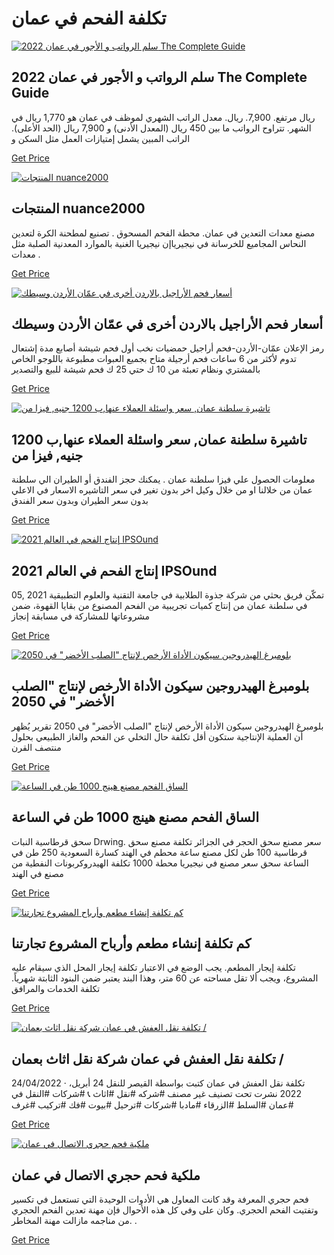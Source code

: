 # تكلفة الفحم في عمان
<a href="https://mnn.zoosnet.net/LR/Chatpre.aspx?id=MNN94995150&p=https://vbl.co.za/" target="_blank">![سلم الرواتب و الأجور في عمان 2022 The Complete Guide](https://raw.githubusercontent.com/gcmcrusher/imgs/main/685.jpg)</a>
## سلم الرواتب و الأجور في عمان 2022 The Complete Guide
ريال مرتفع. 7,900. ريال. معدل الراتب الشهري لموظف في عمان هو 1,770 ريال في الشهر. تتراوح الرواتب ما بين 450 ريال (المعدل الأدنى) و 7,900 ريال (الحد الأعلى). الراتب المبين يشمل إمتيازات العمل مثل السكن و 
<a href="https://mnn.zoosnet.net/LR/Chatpre.aspx?id=MNN94995150&p=https://vbl.co.za/" target="_blank">Get Price</a>
<a href="https://mnn.zoosnet.net/LR/Chatpre.aspx?id=MNN94995150&p=https://vbl.co.za/" target="_blank">![المنتجات nuance2000](https://raw.githubusercontent.com/gcmcrusher/imgs/main/763.jpg)</a>
## المنتجات nuance2000
مصنع معدات التعدين في عمان. محطة الفحم المسحوق . تصنيع لمطحنة الكرة لتعدين النحاس المجاميع للخرسانة في نيجيرياإن نيجيريا الغنية بالموارد المعدنية الصلبة مثل معدات .
<a href="https://mnn.zoosnet.net/LR/Chatpre.aspx?id=MNN94995150&p=https://vbl.co.za/" target="_blank">Get Price</a>
<a href="https://mnn.zoosnet.net/LR/Chatpre.aspx?id=MNN94995150&p=https://vbl.co.za/" target="_blank">![أسعار فحم الأراجيل بالاردن أخرى في عمّان الأردن وسيطك](https://raw.githubusercontent.com/gcmcrusher/imgs/main/357.jpg)</a>
## أسعار فحم الأراجيل بالاردن أخرى في عمّان الأردن وسيطك
رمز الإعلان عمّان-الأردن-فحم أراجيل حمضيات نخب أول فحم شيشة أصابع مدة إشتعال تدوم لأكثر من 6 ساعات فحم أرجيلة متاح بجميع العبوات مطبوعة باللوجو الخاص بالمشتري ونظام تعبئة من 10 ك حتي 25 ك فحم شيشة للبيع والتصدير 
<a href="https://mnn.zoosnet.net/LR/Chatpre.aspx?id=MNN94995150&p=https://vbl.co.za/" target="_blank">Get Price</a>
<a href="https://mnn.zoosnet.net/LR/Chatpre.aspx?id=MNN94995150&p=https://vbl.co.za/" target="_blank">![تاشيرة سلطنة عمان, سعر واسئلة العملاء عنها,ب 1200 جنيه, فيزا من ](https://raw.githubusercontent.com/gcmcrusher/imgs/main/601.jpg)</a>
## تاشيرة سلطنة عمان, سعر واسئلة العملاء عنها,ب 1200 جنيه, فيزا من 
معلومات الحصول علي فيزا سلطنة عمان . يمكنك حجز الفندق أو الطيران الي سلطنة عمان من خلالنا او من خلال وكيل اخر بدون تغير في سعر التاشيره الاسعار في الاعلي بدون سعر الطيران وبدون سعر الفندق
<a href="https://mnn.zoosnet.net/LR/Chatpre.aspx?id=MNN94995150&p=https://vbl.co.za/" target="_blank">Get Price</a>
<a href="https://mnn.zoosnet.net/LR/Chatpre.aspx?id=MNN94995150&p=https://vbl.co.za/" target="_blank">![إنتاج الفحم في العالم 2021 IPSOund](https://raw.githubusercontent.com/gcmcrusher/imgs/main/856.jpg)</a>
## إنتاج الفحم في العالم 2021 IPSOund
05, 2021 تمكّن فريق بحثي من شركة جذوة الطلابية في جامعة التقنية والعلوم التطبيقية في سلطنة عمان من إنتاج كميات تجريبية من الفحم المصنوع من بقايا القهوة، ضمن مشروعاتها للمشاركة في مسابقة إنجاز 
<a href="https://mnn.zoosnet.net/LR/Chatpre.aspx?id=MNN94995150&p=https://vbl.co.za/" target="_blank">Get Price</a>
<a href="https://mnn.zoosnet.net/LR/Chatpre.aspx?id=MNN94995150&p=https://vbl.co.za/" target="_blank">![بلومبرغ الهيدروجين سيكون الأداة الأرخص لإنتاج "الصلب الأخضر" في 2050](https://raw.githubusercontent.com/gcmcrusher/imgs/main/163.jpg)</a>
## بلومبرغ الهيدروجين سيكون الأداة الأرخص لإنتاج "الصلب الأخضر" في 2050
بلومبرغ الهيدروجين سيكون الأداة الأرخص لإنتاج "الصلب الأخضر" في 2050 تقرير يُظهر أن العملية الإنتاجية ستكون أقل تكلفة حال التخلي عن الفحم والغاز الطبيعي بحلول منتصف القرن
<a href="https://mnn.zoosnet.net/LR/Chatpre.aspx?id=MNN94995150&p=https://vbl.co.za/" target="_blank">Get Price</a>
<a href="https://mnn.zoosnet.net/LR/Chatpre.aspx?id=MNN94995150&p=https://vbl.co.za/" target="_blank">![الساق الفحم مصنع هينج 1000 طن في الساعة](https://raw.githubusercontent.com/gcmcrusher/imgs/main/257.jpg)</a>
## الساق الفحم مصنع هينج 1000 طن في الساعة
سحق قرطاسية النبات Drwing. سعر مصنع سحق الحجر في الجزائر تكلفة مصنع سحق قرطاسية 100 طن لكل مصنع ساعة محطم في الهند كسارة السعودية 250 طن في الساعة سحق سعر مصنع في نيجيريا محطة 1000 تكلفة الهيدروكربونات النفطية من مصنع في الهند 
<a href="https://mnn.zoosnet.net/LR/Chatpre.aspx?id=MNN94995150&p=https://vbl.co.za/" target="_blank">Get Price</a>
<a href="https://mnn.zoosnet.net/LR/Chatpre.aspx?id=MNN94995150&p=https://vbl.co.za/" target="_blank">![كم تكلفة إنشاء مطعم وأرباح المشروع تجارتنا](https://raw.githubusercontent.com/gcmcrusher/imgs/main/32.jpg)</a>
## كم تكلفة إنشاء مطعم وأرباح المشروع تجارتنا
تكلفة إيجار المطعم. يجب الوضع في الاعتبار تكلفة إيجار المحل الذي سيقام عليه المشروع، ويجب ألا تقل مساحته عن 60 متر، وهذا البند يعتبر ضمن البنود الثابتة شهرياً. تكلفة الخدمات والمرافق
<a href="https://mnn.zoosnet.net/LR/Chatpre.aspx?id=MNN94995150&p=https://vbl.co.za/" target="_blank">Get Price</a>
<a href="https://mnn.zoosnet.net/LR/Chatpre.aspx?id=MNN94995150&p=https://vbl.co.za/" target="_blank">![تكلفة نقل العفش في عمان شركة نقل اثاث بعمان / ](https://raw.githubusercontent.com/gcmcrusher/imgs/main/833.jpg)</a>
## تكلفة نقل العفش في عمان شركة نقل اثاث بعمان / 
24/04/2022 · تكلفة نقل العفش في عمان كتبت بواسطة القيصر للنقل 24 أبريل، 2022 نشرت تحت تصنيف غير مصنف #شركه #نقل #اثاث 📞 #شركات #النقل في #عمان #السلط #الزرقاء #مادبا #شركات #ترحيل #بيوت #فك #تركيب #غرف 
<a href="https://mnn.zoosnet.net/LR/Chatpre.aspx?id=MNN94995150&p=https://vbl.co.za/" target="_blank">Get Price</a>
<a href="https://mnn.zoosnet.net/LR/Chatpre.aspx?id=MNN94995150&p=https://vbl.co.za/" target="_blank">![ملكية فحم حجري الاتصال في عمان](https://raw.githubusercontent.com/gcmcrusher/imgs/main/842.jpg)</a>
## ملكية فحم حجري الاتصال في عمان
فحم حجري المعرفة وقد كانت المعاول هي الأدوات الوحيدة التي تستعمل في تكسير وتفتيت الفحم الحجري. وكان على وفي كل هذه الأحوال فإن مهنة تعدين الفحم الحجري من مناجمه مازالت مهنة المخاطر. .
<a href="https://mnn.zoosnet.net/LR/Chatpre.aspx?id=MNN94995150&p=https://vbl.co.za/" target="_blank">Get Price</a>

